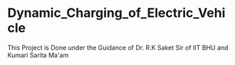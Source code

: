 # Dynamic_Charging_of_Electric_Vehicle
This Project is Done under the Guidance of Dr. R.K Saket Sir of IIT BHU and Kumari Sarita Ma'am
